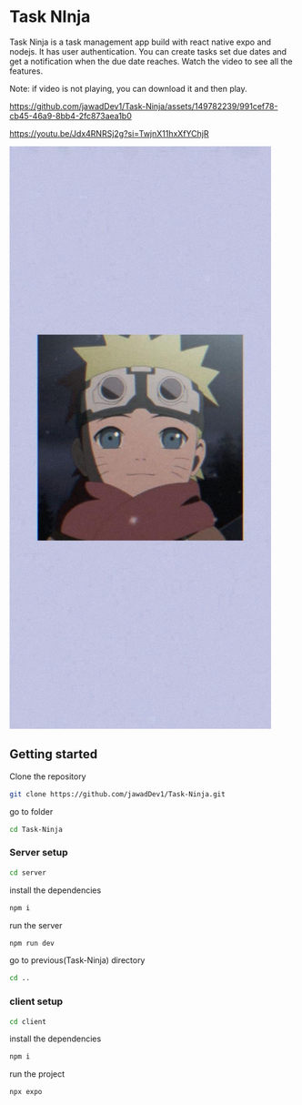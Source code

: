 # Task NInja  

Task Ninja is a task management app build with react native expo and nodejs. It has user authentication. You can create tasks set due dates and get a notification when the due date reaches. Watch the video to see all the features.

 Note: if video is not playing, you can download it and then play.

https://github.com/jawadDev1/Task-Ninja/assets/149782239/991cef78-cb45-46a9-8bb4-2fc873aea1b0

https://youtu.be/Jdx4RNRSj2g?si=TwjnX11hxXfYChjR

[![Watch the video](https://raw.githubusercontent.com/jawadDev1/Task-Ninja/main/img.jpg)](https://raw.githubusercontent.com/jawadDev1/Task-Ninja/main/v.mp4)

## Getting started

Clone the repository


```bash
git clone https://github.com/jawadDev1/Task-Ninja.git
```

go to folder

```bash
cd Task-Ninja
```
### Server setup

```bash
cd server
```
install the dependencies

```bash
npm i
```

run the server

```bash
npm run dev
```

go to previous(Task-Ninja) directory

```bash
cd ..
```
### client setup

```bash
cd client
```
install the dependencies

```bash
npm i
```

run the project

```bash
npx expo
```
